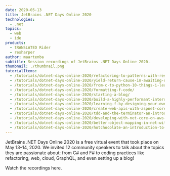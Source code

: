 ```yaml
---
date: 2020-05-13
title: JetBrains .NET Days Online 2020
technologies:
  - .net
topics:
  - web
  - ide
products:
  - tRANSLATED Rider
  - resharper
author: maartenba
subtitle: Session recordings of JetBrains .NET Days Online 2020.
thumbnail: ./thumbnail.png
tutorialItems:
  - /tutorials/dotnet-days-online-2020/refactoring-to-patterns-with-resharper/
  - /tutorials/dotnet-days-online-2020/yield-return-cause-im-awaiting-deep-dive-into-async-streams/
  - /tutorials/dotnet-days-online-2020/from-c-to-python-10-things-i-learned-along-the-way/
  - /tutorials/dotnet-days-online-2020/formatting-f-code/
  - /tutorials/dotnet-days-online-2020/starting-a-blog/
  - /tutorials/dotnet-days-online-2020/build-a-highly-performant-interservice-communication-with-grpc-for-asp-net-core/
  - /tutorials/dotnet-days-online-2020/learning-f-by-designing-your-own-language/
  - /tutorials/dotnet-days-online-2020/create-web-apis-with-aspnet-core-using-outside-in-tdd/
  - /tutorials/dotnet-days-online-2020/tdd-and-the-terminator-an-introduction-to-test-driven-development/
  - /tutorials/dotnet-days-online-2020/developing-with-net-core-on-aws-using-rider/
  - /tutorials/dotnet-days-online-2020/better-object-mapping-in-net-with-dapper/
  - /tutorials/dotnet-days-online-2020/hotchocolate-an-introduction-to-graphql-for-aspnet-core/
---
```


JetBrains .NET Days Online 2020 is a free virtual event that took place on May 13–14, 2020. We invited 12 community speakers to talk about the topics they are passionate about: from C# and F# to coding practices like refactoring, web, cloud, GraphQL, and even setting up a blog!

Watch the recordings here.
